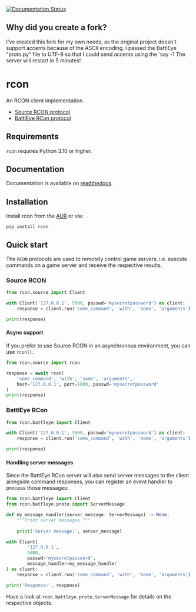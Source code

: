 [![Documentation Status](https://readthedocs.org/projects/rcon/badge/?version=latest)](https://rcon.readthedocs.io/en/latest/)

## Why did you create a fork?
I've created this fork for my own needs, as the original project doesn't support accents because of the ASCII encoding. I passed the BattlEye "proto.py" file to UTF-8 so that I could send accents using the `say -1 The server will restart in 5 minutes! 

# rcon
An RCON client implementation.
* [Source RCON protocol](https://developer.valvesoftware.com/wiki/Source_RCON_Protocol)
* [BattlEye RCon protocol](https://www.battleye.com/downloads/BERConProtocol.txt)

## Requirements
`rcon` requires Python 3.10 or higher.

## Documentation
Documentation is available on [readthedocs](https://rcon.readthedocs.io/en/latest/).

## Installation
Install rcon from the [AUR](https://aur.archlinux.org/packages/python-rcon/) or via:

    pip install rcon

## Quick start
The `RCON` protocols are used to remotely control game servers, i.e. execute
commands on a game server and receive the respective results.

### Source RCON
```python
from rcon.source import Client

with Client('127.0.0.1', 5000, passwd='mysecretpassword') as client:
    response = client.run('some_command', 'with', 'some', 'arguments')

print(response)
```

#### Async support
If you prefer to use Source RCON in an asynchronous environment, you can use 
`rcon()`.

```python
from rcon.source import rcon

response = await rcon(
    'some_command', 'with', 'some', 'arguments',
    host='127.0.0.1', port=5000, passwd='mysecretpassword'
)
print(response)
```

### BattlEye RCon
```python
from rcon.battleye import Client

with Client('127.0.0.1', 5000, passwd='mysecretpassword') as client:
    response = client.run('some_command', 'with', 'some', 'arguments')

print(response)
```

#### Handling server messages
Since the BattlEye RCon server will also send server messages to the client 
alongside command responses, you can register an event handler to process 
those messages:

```python
from rcon.battleye import Client
from rcon.battleye.proto import ServerMessage

def my_message_handler(server_message: ServerMessage) -> None:
    """Print server messages."""
    
    print('Server message:', server_message)

with Client(
        '127.0.0.1',
        5000,
        passwd='mysecretpassword',
        message_handler=my_message_handler
) as client:
    response = client.run('some_command', 'with', 'some', 'arguments')

print('Response:', response)
```

Have a look at `rcon.battleye.proto.ServerMessage` for details on the 
respective objects.
